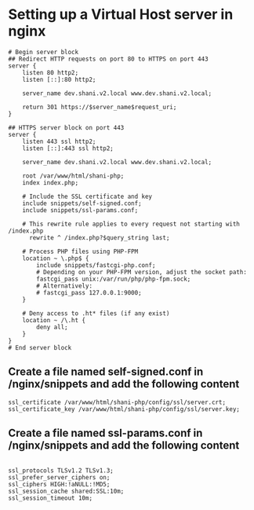 # Setting up a Virtual Host server in nginx

```
# Begin server block
## Redirect HTTP requests on port 80 to HTTPS on port 443
server {
    listen 80 http2;
    listen [::]:80 http2;

    server_name dev.shani.v2.local www.dev.shani.v2.local;

    return 301 https://$server_name$request_uri;
}
```

```
## HTTPS server block on port 443
server {
    listen 443 ssl http2;
    listen [::]:443 ssl http2;

    server_name dev.shani.v2.local www.dev.shani.v2.local;

    root /var/www/html/shani-php;
    index index.php;

    # Include the SSL certificate and key
    include snippets/self-signed.conf;
    include snippets/ssl-params.conf;

    # This rewrite rule applies to every request not starting with /index.php
      rewrite ^ /index.php?$query_string last;

    # Process PHP files using PHP-FPM
    location ~ \.php$ {
        include snippets/fastcgi-php.conf;
        # Depending on your PHP-FPM version, adjust the socket path:
        fastcgi_pass unix:/var/run/php/php-fpm.sock;
        # Alternatively:
        # fastcgi_pass 127.0.0.1:9000;
    }

    # Deny access to .ht* files (if any exist)
    location ~ /\.ht {
        deny all;
    }
}
# End server block
```

## Create a file named self-signed.conf in /nginx/snippets and add the following content
```
ssl_certificate /var/www/html/shani-php/config/ssl/server.crt;
ssl_certificate_key /var/www/html/shani-php/config/ssl/server.key;

```
## Create a file named ssl-params.conf in /nginx/snippets and add the following content
```

ssl_protocols TLSv1.2 TLSv1.3;
ssl_prefer_server_ciphers on;
ssl_ciphers HIGH:!aNULL:!MD5;
ssl_session_cache shared:SSL:10m;
ssl_session_timeout 10m;

```